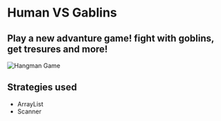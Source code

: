 # Human VS Gablins
## Play a new advanture game! fight with goblins, get tresures and more!

![Hangman Game](https://c0.klipartz.com/pngpicture/614/608/gratis-png-duende-verde-hobgoblin-harry-osborn-spider-man-arte.png)
## Strategies used 
- ArrayList
- Scanner
